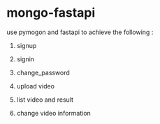 # mongo-fastapi
use pymogon and fastapi to achieve the following :

1. signup

2. signin

3. change_password

4. upload video

5. list video and result

6. change video information
